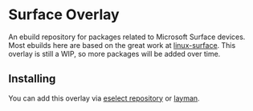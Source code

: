 # Surface Overlay
An ebuild repository for packages related to Microsoft Surface devices.
Most ebuilds here are based on the great work at 
[linux-surface](https://github.com/linux-surface/linux-surface).
This overlay is still a WIP, so more packages will be added over time.

## Installing
You can add this overlay via
[eselect repository](https://wiki.gentoo.org/wiki/Eselect/Repository) or
[layman](https://wiki.gentoo.org/wiki/Layman).
